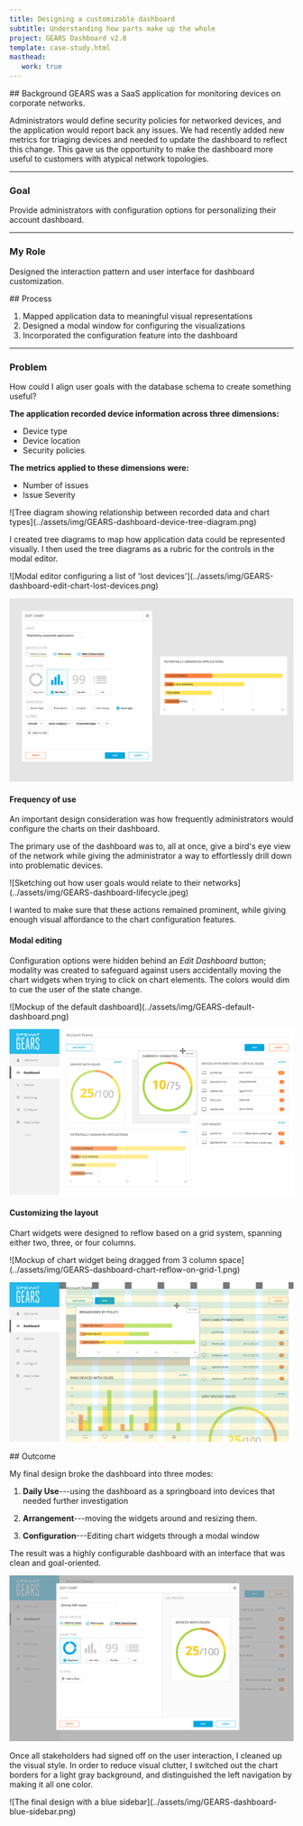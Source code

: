 ```yaml
---
title: Designing a customizable dashboard
subtitle: Understanding how parts make up the whole
project: GEARS Dashboard v2.0
template: case-study.html
masthead:
   work: true
---
```


<section class="grid indenter:3/5 flip-top:kid border-top:3px border-accent:cyan">
## Background  
GEARS was a SaaS application for monitoring devices on corporate networks.

Administrators would define security policies for networked devices, and the application would report back any issues. We had recently added new metrics for triaging devices and needed to update the dashboard to reflect this change. This gave us the opportunity to make the dashboard more useful to customers with atypical network topologies.

---

### Goal 
Provide administrators with configuration options for personalizing their account dashboard.

---

### My Role 
Designed the interaction pattern and user interface for dashboard customization.

</section>

<section class="grid indenter:3/2/4 split-lists flip-top:kid border-top:3px border-accent:magenta">
## Process 
 
1. Mapped application data to meaningful visual representations
2. Designed a modal window for configuring the visualizations
3. Incorporated the configuration feature into the dashboard

---

### Problem  

How could I align user goals with the database schema to create something useful?

**The application recorded device information across three dimensions:**

- Device type
- Device location
- Security policies

**The metrics applied to these dimensions were:**

- Number of issues
- Issue Severity
    
<div class="subgrid side-by-side">
![Tree diagram showing relationship between recorded data and chart types](../assets/img/GEARS-dashboard-device-tree-diagram.png)
 
I created tree diagrams to map how application data could be represented visually.
I then used the tree diagrams as a rubric for the controls in the modal editor.
</div>
 
<div class="subgrid side-by-side">
![Modal editor configuring a list of 'lost devices'](../assets/img/GEARS-dashboard-edit-chart-lost-devices.png)
 
![Modal editor configuring a bar chart of devices with 'unwanted applications'](../assets/img/GEARS-dashboard-edit-chart-potentially-unwanted-applications.png)
</div>
 
#### Frequency of use
An important design consideration was how frequently administrators would configure the charts on their dashboard.

The primary use of the dashboard was to, all at once, give a bird's eye view of the network while giving the administrator a way to effortlessly drill down into problematic devices.


<div class="left-third cinch-up">
![Sketching out how user goals would relate to their networks](../assets/img/GEARS-dashboard-lifecycle.jpeg)
</div>

I wanted to make sure that these actions remained prominent, while giving enough visual affordance to the chart configuration features. 
 
 
#### Modal editing
Configuration options were hidden behind an _Edit Dashboard_ button; modality was created to safeguard against users accidentally moving the chart widgets when trying to click on chart elements. The colors would dim to cue the user of the state change.
 
<div class='subgrid side-by-side border:img margin-top'>
![Mockup of the default dashboard](../assets/img/GEARS-default-dashboard.png)

![Mockup of dashboard in "Edit" state](../assets/img/GEARS-dashboard-move-chart-widget.png)
</div>
 
#### Customizing the layout
Chart widgets were designed to reflow based on a grid system, spanning either two, three, or four columns. 

<div class='subgrid side-by-side border:img margin-top'>
![Mockup of chart widget being dragged from 3 column space](../assets/img/GEARS-dashboard-chart-reflow-on-grid-1.png)
 
![Mockup of chart widget being dropped into 4 column space](../assets/img/GEARS-dashboard-chart-reflow-on-grid-2.png)
</div>
</section>

<section class="grid split-lists indenter:3/2/4 flip-top:kid border-top:3px border-accent:yellow">
## Outcome 
 
My final design broke the dashboard into three modes:

1. **Daily Use**---using the dashboard as a springboard into devices that needed further investigation 

2. **Arrangement**---moving the widgets around and resizing them. 
3. **Configuration**---Editing chart widgets through a modal window

The result was a highly configurable dashboard with an interface that was clean and goal-oriented.

![Modal chart editor with a live preview](../assets/img/GEARS-dashboard-edit-modal-with-preview.png)

Once all stakeholders had signed off on the user interaction, I cleaned up the visual style. In order to reduce visual clutter, I switched out the chart borders for a light gray background, and distinguished the left navigation by making it all one color.

<div class="bkg:grey pano shadow:img">
![The final design with a blue sidebar](../assets/img/GEARS-dashboard-blue-sidebar.png)
</div>

</section>
